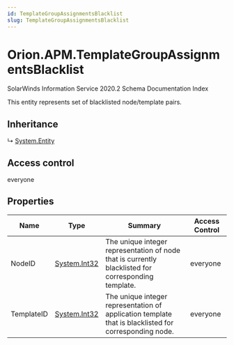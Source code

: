 ```yaml
---
id: TemplateGroupAssignmentsBlacklist
slug: TemplateGroupAssignmentsBlacklist
---
```


# Orion.APM.TemplateGroupAssignmentsBlacklist

SolarWinds Information Service 2020.2 Schema Documentation Index

This entity represents set of blacklisted node/template pairs.

## Inheritance

↳ [System.Entity](./../System/Entity)

## Access control

everyone

## Properties

| Name | Type | Summary | Access Control |
| ------ | ------ | ------ | ------ |
| NodeID | [System.Int32](https://docs.microsoft.com/en-us/dotnet/api/system.int32) | The unique integer representation of node that is currently blacklisted for corresponding template. | everyone |
| TemplateID | [System.Int32](https://docs.microsoft.com/en-us/dotnet/api/system.int32) | The unique integer representation of application template that is blacklisted for corresponding node. | everyone |

